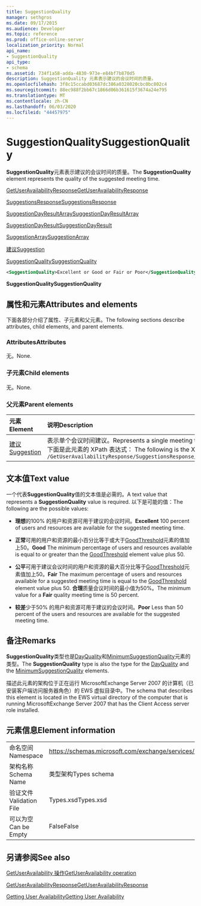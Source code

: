 ```yaml
---
title: SuggestionQuality
manager: sethgros
ms.date: 09/17/2015
ms.audience: Developer
ms.topic: reference
ms.prod: office-online-server
localization_priority: Normal
api_name:
- SuggestionQuality
api_type:
- schema
ms.assetid: 734f1a58-adda-4830-973e-e84bf7b870d5
description: SuggestionQuality 元素表示建议的会议时间的质量。
ms.openlocfilehash: 3f8c15ccabd03687dc386a0328020cbc0bc802c4
ms.sourcegitcommit: 88ec988f2bb67c1866d06b361615f3674a24e795
ms.translationtype: MT
ms.contentlocale: zh-CN
ms.lasthandoff: 06/03/2020
ms.locfileid: "44457975"
---
```

# <a name="suggestionquality"></a><span data-ttu-id="ccaa5-103">SuggestionQuality</span><span class="sxs-lookup"><span data-stu-id="ccaa5-103">SuggestionQuality</span></span>

<span data-ttu-id="ccaa5-104">**SuggestionQuality**元素表示建议的会议时间的质量。</span><span class="sxs-lookup"><span data-stu-id="ccaa5-104">The **SuggestionQuality** element represents the quality of the suggested meeting time.</span></span> 
  
[<span data-ttu-id="ccaa5-105">GetUserAvailabilityResponse</span><span class="sxs-lookup"><span data-stu-id="ccaa5-105">GetUserAvailabilityResponse</span></span>](getuseravailabilityresponse.md)
  
[<span data-ttu-id="ccaa5-106">SuggestionsResponse</span><span class="sxs-lookup"><span data-stu-id="ccaa5-106">SuggestionsResponse</span></span>](suggestionsresponse.md)
  
[<span data-ttu-id="ccaa5-107">SuggestionDayResultArray</span><span class="sxs-lookup"><span data-stu-id="ccaa5-107">SuggestionDayResultArray</span></span>](suggestiondayresultarray.md)
  
[<span data-ttu-id="ccaa5-108">SuggestionDayResult</span><span class="sxs-lookup"><span data-stu-id="ccaa5-108">SuggestionDayResult</span></span>](suggestiondayresult.md)
  
[<span data-ttu-id="ccaa5-109">SuggestionArray</span><span class="sxs-lookup"><span data-stu-id="ccaa5-109">SuggestionArray</span></span>](suggestionarray.md)
  
[<span data-ttu-id="ccaa5-110">建议</span><span class="sxs-lookup"><span data-stu-id="ccaa5-110">Suggestion</span></span>](suggestion.md)
  
[<span data-ttu-id="ccaa5-111">SuggestionQuality</span><span class="sxs-lookup"><span data-stu-id="ccaa5-111">SuggestionQuality</span></span>](suggestionquality.md)
  
```xml
<SuggestionQuality>Excellent or Good or Fair or Poor</SuggestionQuality>
```

 <span data-ttu-id="ccaa5-112">**SuggestionQuality**</span><span class="sxs-lookup"><span data-stu-id="ccaa5-112">**SuggestionQuality**</span></span>
## <a name="attributes-and-elements"></a><span data-ttu-id="ccaa5-113">属性和元素</span><span class="sxs-lookup"><span data-stu-id="ccaa5-113">Attributes and elements</span></span>

<span data-ttu-id="ccaa5-114">下面各部分介绍了属性、子元素和父元素。</span><span class="sxs-lookup"><span data-stu-id="ccaa5-114">The following sections describe attributes, child elements, and parent elements.</span></span>
  
### <a name="attributes"></a><span data-ttu-id="ccaa5-115">Attributes</span><span class="sxs-lookup"><span data-stu-id="ccaa5-115">Attributes</span></span>

<span data-ttu-id="ccaa5-116">无。</span><span class="sxs-lookup"><span data-stu-id="ccaa5-116">None.</span></span>
  
### <a name="child-elements"></a><span data-ttu-id="ccaa5-117">子元素</span><span class="sxs-lookup"><span data-stu-id="ccaa5-117">Child elements</span></span>

<span data-ttu-id="ccaa5-118">无。</span><span class="sxs-lookup"><span data-stu-id="ccaa5-118">None.</span></span>
  
### <a name="parent-elements"></a><span data-ttu-id="ccaa5-119">父元素</span><span class="sxs-lookup"><span data-stu-id="ccaa5-119">Parent elements</span></span>

|<span data-ttu-id="ccaa5-120">**元素**</span><span class="sxs-lookup"><span data-stu-id="ccaa5-120">**Element**</span></span>|<span data-ttu-id="ccaa5-121">**说明**</span><span class="sxs-lookup"><span data-stu-id="ccaa5-121">**Description**</span></span>|
|:-----|:-----|
|[<span data-ttu-id="ccaa5-122">建议</span><span class="sxs-lookup"><span data-stu-id="ccaa5-122">Suggestion</span></span>](suggestion.md) <br/> |<span data-ttu-id="ccaa5-123">表示单个会议时间建议。</span><span class="sxs-lookup"><span data-stu-id="ccaa5-123">Represents a single meeting time suggestion.</span></span>  <br/> <span data-ttu-id="ccaa5-124">下面是此元素的 XPath 表达式： </span><span class="sxs-lookup"><span data-stu-id="ccaa5-124">The following is the XPath expression to this element:</span></span>  <br/>  `/GetUserAvailabilityResponse/SuggestionsResponse/SuggestionDayResultArray/SuggestionDayResult[i]/SuggestionArray/Suggestion[i]` <br/> |
   
## <a name="text-value"></a><span data-ttu-id="ccaa5-125">文本值</span><span class="sxs-lookup"><span data-stu-id="ccaa5-125">Text value</span></span>

<span data-ttu-id="ccaa5-126">一个代表**SuggestionQuality**值的文本值是必需的。</span><span class="sxs-lookup"><span data-stu-id="ccaa5-126">A text value that represents a **SuggestionQuality** value is required.</span></span> <span data-ttu-id="ccaa5-127">以下是可能的值：</span><span class="sxs-lookup"><span data-stu-id="ccaa5-127">The following are the possible values:</span></span> 
  
- <span data-ttu-id="ccaa5-128">**理想**的100% 的用户和资源可用于建议的会议时间。</span><span class="sxs-lookup"><span data-stu-id="ccaa5-128">**Excellent** 100 percent of users and resources are available for the suggested meeting time.</span></span> 
    
- <span data-ttu-id="ccaa5-129">**正常**可用的用户和资源的最小百分比等于或大于[GoodThreshold](goodthreshold.md)元素的值加上50。</span><span class="sxs-lookup"><span data-stu-id="ccaa5-129">**Good** The minimum percentage of users and resources available is equal to or greater than the [GoodThreshold](goodthreshold.md) element value plus 50.</span></span> 
    
- <span data-ttu-id="ccaa5-130">**公平**可用于建议会议时间的用户和资源的最大百分比等于[GoodThreshold](goodthreshold.md)元素值加上50。</span><span class="sxs-lookup"><span data-stu-id="ccaa5-130">**Fair** The maximum percentage of users and resources available for a suggested meeting time is equal to the [GoodThreshold](goodthreshold.md) element value plus 50.</span></span> <span data-ttu-id="ccaa5-131">**合理**质量会议时间的最小值为50%。</span><span class="sxs-lookup"><span data-stu-id="ccaa5-131">The minimum value for a **Fair** quality meeting time is 50 percent.</span></span> 
    
- <span data-ttu-id="ccaa5-132">**较差**少于50% 的用户和资源可用于建议的会议时间。</span><span class="sxs-lookup"><span data-stu-id="ccaa5-132">**Poor** Less than 50 percent of the users and resources are available for the suggested meeting time.</span></span> 
    
## <a name="remarks"></a><span data-ttu-id="ccaa5-133">备注</span><span class="sxs-lookup"><span data-stu-id="ccaa5-133">Remarks</span></span>

<span data-ttu-id="ccaa5-134">**SuggestionQuality**类型也是[DayQuality](dayquality.md)和[MinimumSuggestionQuality](minimumsuggestionquality.md)元素的类型。</span><span class="sxs-lookup"><span data-stu-id="ccaa5-134">The **SuggestionQuality** type is also the type for the [DayQuality](dayquality.md) and the [MinimumSuggestionQuality](minimumsuggestionquality.md) elements.</span></span> 
  
<span data-ttu-id="ccaa5-135">描述此元素的架构位于正在运行 MicrosoftExchange Server 2007 的计算机（已安装客户端访问服务器角色）的 EWS 虚拟目录中。</span><span class="sxs-lookup"><span data-stu-id="ccaa5-135">The schema that describes this element is located in the EWS virtual directory of the computer that is running MicrosoftExchange Server 2007 that has the Client Access server role installed.</span></span>
  
## <a name="element-information"></a><span data-ttu-id="ccaa5-136">元素信息</span><span class="sxs-lookup"><span data-stu-id="ccaa5-136">Element information</span></span>

|||
|:-----|:-----|
|<span data-ttu-id="ccaa5-137">命名空间</span><span class="sxs-lookup"><span data-stu-id="ccaa5-137">Namespace</span></span>  <br/> |https://schemas.microsoft.com/exchange/services/2006/types  <br/> |
|<span data-ttu-id="ccaa5-138">架构名称</span><span class="sxs-lookup"><span data-stu-id="ccaa5-138">Schema Name</span></span>  <br/> |<span data-ttu-id="ccaa5-139">类型架构</span><span class="sxs-lookup"><span data-stu-id="ccaa5-139">Types schema</span></span>  <br/> |
|<span data-ttu-id="ccaa5-140">验证文件</span><span class="sxs-lookup"><span data-stu-id="ccaa5-140">Validation File</span></span>  <br/> |<span data-ttu-id="ccaa5-141">Types.xsd</span><span class="sxs-lookup"><span data-stu-id="ccaa5-141">Types.xsd</span></span>  <br/> |
|<span data-ttu-id="ccaa5-142">可以为空</span><span class="sxs-lookup"><span data-stu-id="ccaa5-142">Can be Empty</span></span>  <br/> |<span data-ttu-id="ccaa5-143">False</span><span class="sxs-lookup"><span data-stu-id="ccaa5-143">False</span></span>  <br/> |
   
## <a name="see-also"></a><span data-ttu-id="ccaa5-144">另请参阅</span><span class="sxs-lookup"><span data-stu-id="ccaa5-144">See also</span></span>



[<span data-ttu-id="ccaa5-145">GetUserAvailability 操作</span><span class="sxs-lookup"><span data-stu-id="ccaa5-145">GetUserAvailability operation</span></span>](getuseravailability-operation.md)
  
[<span data-ttu-id="ccaa5-146">GetUserAvailabilityResponse</span><span class="sxs-lookup"><span data-stu-id="ccaa5-146">GetUserAvailabilityResponse</span></span>](getuseravailabilityresponse.md)


[<span data-ttu-id="ccaa5-147">Getting User Availability</span><span class="sxs-lookup"><span data-stu-id="ccaa5-147">Getting User Availability</span></span>](https://msdn.microsoft.com/library/d4133fcb-9b0f-4e6b-aadf-a389da83516a%28Office.15%29.aspx)

